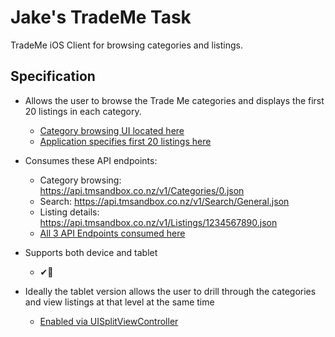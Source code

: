 # Jake's TradeMe Task
TradeMe iOS Client for browsing categories and listings.

## Specification
- Allows the user to browse the Trade Me categories and displays the first 20 listings in each category.
  - [Category browsing UI located here](https://github.com/Jake00/TradeMeTask/tree/4122ff0c3b74d3f69f583f58198e9abdb6ea15b7/JakesTradeMe/View%20Controllers/Categories)
  - [Application specifies first 20 listings here](https://github.com/Jake00/TradeMeTask/blob/4122ff0c3b74d3f69f583f58198e9abdb6ea15b7/JakesTradeMe/Models/Search/SearchParameters.swift#L14)
  
- Consumes these API endpoints: 
  - Category browsing: https://api.tmsandbox.co.nz/v1/Categories/0.json 
  - Search: https://api.tmsandbox.co.nz/v1/Search/General.json
  - Listing details: https://api.tmsandbox.co.nz/v1/Listings/1234567890.json
  - [All 3 API Endpoints consumed here](https://github.com/Jake00/TradeMeTask/blob/4122ff0c3b74d3f69f583f58198e9abdb6ea15b7/JakesTradeMe/Services/APIClient/APIClient%2BEndpoints.swift)

- Supports both device and tablet 
  - ✔︎🙂
- Ideally the tablet version allows the user to drill through the categories and view listings at that level at the same time
  - [Enabled via UISplitViewController](https://github.com/Jake00/TradeMeTask/blob/4122ff0c3b74d3f69f583f58198e9abdb6ea15b7/JakesTradeMe/Application/AppDelegate.swift#L34)
